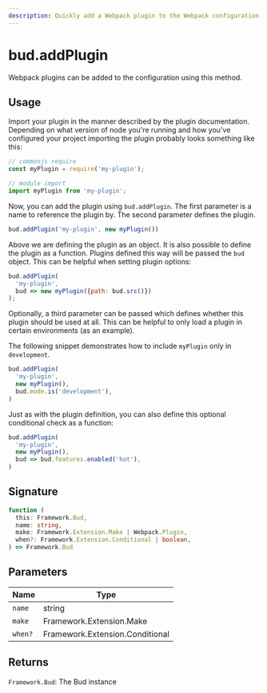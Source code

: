 ```yaml
---
description: Quickly add a Webpack plugin to the Webpack configuration.
---
```


# bud.addPlugin

Webpack plugins can be added to the configuration using this method.

## Usage

Import your plugin in the manner described by the plugin documentation. Depending on what version of node you're running and how you've configured your project importing the plugin probably looks something like this:

```js
// commonjs require
const myPlugin = require('my-plugin');

// module import
import myPlugin from 'my-plugin';
```

Now, you can add the plugin using `bud.addPlugin`. The first parameter is a name to reference the plugin by. The second parameter defines the plugin.

```js
bud.addPlugin('my-plugin', new myPlugin())
```

Above we are defining the plugin as an object. It is also possible to define the plugin as a function. Plugins defined this way will be passed the `bud` object. This can be helpful when setting plugin options:

```js
bud.addPlugin(
  'my-plugin',
  bud => new myPlugin({path: bud.src()})
);
```

Optionally, a third parameter can be passed which defines whether this plugin should be used at all. This can be helpful to only load a plugin in certain environments (as an example).

The following snippet demonstrates how to include `myPlugin` only in `development`.

```js
bud.addPlugin(
  'my-plugin',
  new myPlugin(),
  bud.mode.is('development'),
)
```

Just as with the plugin definition, you can also define this optional conditional check as a function:

```js
bud.addPlugin(
  'my-plugin',
  new myPlugin(),
  bud => bud.features.enabled('hot'),
)
```

## Signature

```ts
function (
  this: Framework.Bud,
  name: string,
  make: Framework.Extension.Make | Webpack.Plugin,
  when?: Framework.Extension.Conditional | boolean,
) => Framework.Bud
```

## Parameters

| Name   | Type   |
| ------ | ------ |
| `name` | string |
| `make` | Framework.Extension.Make | Webpack.Plugin |
| `when?` | Framework.Extension.Conditional | boolean |

## Returns

`Framework.Bud`: The Bud instance

